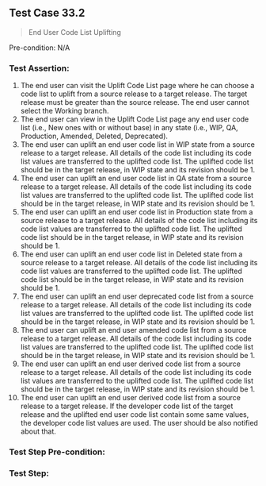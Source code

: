 ## Test Case 33.2

> End User Code List Uplifting

Pre-condition: N/A



### Test Assertion:

1. The end user can visit the Uplift Code List page where he can choose a code list to uplift from a source release to a target release. The target release must be greater than the source release. The end user cannot select the Working branch.
2. The end user can view in the Uplift Code List page any end user code list (i.e., New ones with or without base) in any state (i.e., WIP, QA, Production, Amended, Deleted, Deprecated).
3. The end user can uplift an end user code list in WIP state from a source release to a target release. All details of the code list including its code list values are transferred to the uplifted code list. The uplifted code list should be in the target release, in WIP state and its revision should be 1.
4. The end user can uplift an end user code list in QA state from a source release to a target release. All details of the code list including its code list values are transferred to the uplifted code list. The uplifted code list should be in the target release, in WIP state and its revision should be 1.
5. The end user can uplift an end user code list in Production state from a source release to a target release. All details of the code list including its code list values are transferred to the uplifted code list. The uplifted code list should be in the target release, in WIP state and its revision should be 1.
6. The end user can uplift an end user code list in Deleted state from a source release to a target release. All details of the code list including its code list values are transferred to the uplifted code list. The uplifted code list should be in the target release, in WIP state and its revision should be 1.
7. The end user can uplift an end user deprecated code list from a source release to a target release. All details of the code list including its code list values are transferred to the uplifted code list. The uplifted code list should be in the target release, in WIP state and its revision should be 1.
8. The end user can uplift an end user amended code list from a source release to a target release. All details of the code list including its code list values are transferred to the uplifted code list. The uplifted code list should be in the target release, in WIP state and its revision should be 1.
9. The end user can uplift an end user derived code list from a source release to a target release. All details of the code list including its code list values are transferred to the uplifted code list. The uplifted code list should be in the target release, in WIP state and its revision should be 1.
10. The end user can uplift an end user derived code list from a source release to a target release. If the developer code list of the target release and the uplifted end user code list contain some same values, the developer code list values are used. The user should be also notified about that.

### Test Step Pre-condition:



### Test Step: